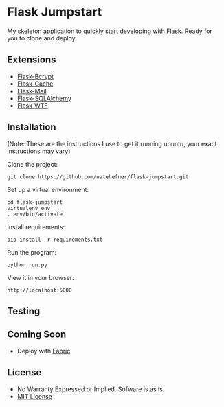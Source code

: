 # Flask Jumpstart

My skeleton application to quickly start developing with
[Flask](http://flask.pocoo.org). Ready for you to clone and deploy.

## Extensions

* [Flask-Bcrypt](https://flask-bcrypt.readthedocs.org/en/latest/)
* [Flask-Cache](http://pythonhosted.org/Flask-Cache/)
* [Flask-Mail](http://pythonhosted.org/flask-mail/)
* [Flask-SQLAlchemy](http://pythonhosted.org/Flask-SQLAlchemy/)
* [Flask-WTF](http://pythonhosted.org/Flask-WTF/)

## Installation

(Note: These are the instructions I use to get it running ubuntu,
your exact instructions may vary)

Clone the project:

```
git clone https://github.com/natehefner/flask-jumpstart.git
```

Set up a virtual environment:

```
cd flask-jumpstart
virtualenv env
. env/bin/activate
```

Install requirements:

```
pip install -r requirements.txt
```

Run the program:

```
python run.py
```

View it in your browser:

```
http://localhost:5000
```

## Testing



## Coming Soon

* Deploy with [Fabric](http://github.com/fabric/fabric)

## License

* No Warranty Expressed or Implied. Sofware is as is.
* [MIT License](http://http://opensource.org/licenses/mit-license.php)
